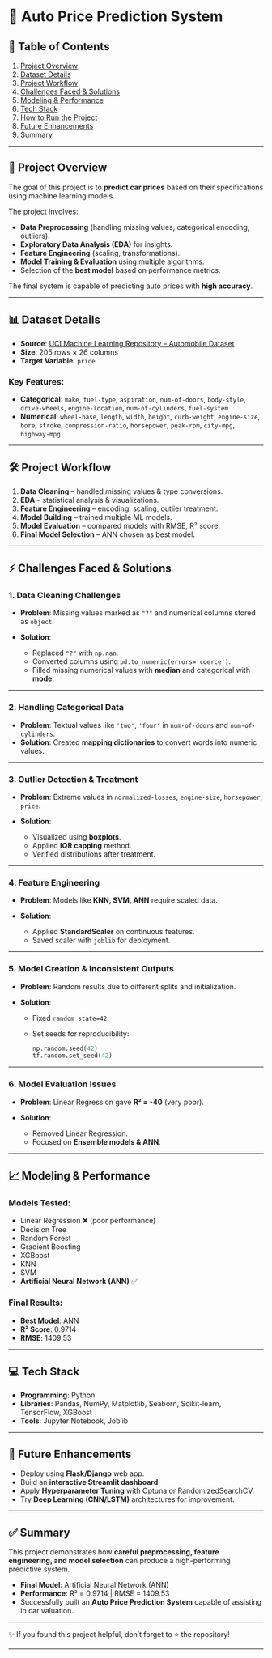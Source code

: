# 🚗 Auto Price Prediction System

## 📖 Table of Contents

1. [Project Overview](#-project-overview)
2. [Dataset Details](#-dataset-details)
3. [Project Workflow](#-project-workflow)
4. [Challenges Faced & Solutions](#-challenges-faced--solutions)
5. [Modeling & Performance](#-modeling--performance)
6. [Tech Stack](#-tech-stack)
7. [How to Run the Project](#-how-to-run-the-project)
8. [Future Enhancements](#-future-enhancements)
9. [Summary](#-summary)

---

## 📌 Project Overview

The goal of this project is to **predict car prices** based on their specifications using machine learning models.

The project involves:

* **Data Preprocessing** (handling missing values, categorical encoding, outliers).
* **Exploratory Data Analysis (EDA)** for insights.
* **Feature Engineering** (scaling, transformations).
* **Model Training & Evaluation** using multiple algorithms.
* Selection of the **best model** based on performance metrics.

The final system is capable of predicting auto prices with **high accuracy**.

---

## 📊 Dataset Details

* **Source**: [UCI Machine Learning Repository – Automobile Dataset](https://archive.ics.uci.edu/ml/datasets/Automobile)
* **Size**: 205 rows × 26 columns
* **Target Variable**: `price`

### Key Features:

* **Categorical**: `make`, `fuel-type`, `aspiration`, `num-of-doors`, `body-style`, `drive-wheels`, `engine-location`, `num-of-cylinders`, `fuel-system`
* **Numerical**: `wheel-base`, `length`, `width`, `height`, `curb-weight`, `engine-size`, `bore`, `stroke`, `compression-ratio`, `horsepower`, `peak-rpm`, `city-mpg`, `highway-mpg`

---

## 🛠️ Project Workflow

1. **Data Cleaning** – handled missing values & type conversions.
2. **EDA** – statistical analysis & visualizations.
3. **Feature Engineering** – encoding, scaling, outlier treatment.
4. **Model Building** – trained multiple ML models.
5. **Model Evaluation** – compared models with RMSE, R² score.
6. **Final Model Selection** – ANN chosen as best model.

---

## ⚡ Challenges Faced & Solutions

### 1. Data Cleaning Challenges

* **Problem**: Missing values marked as `"?"` and numerical columns stored as `object`.
* **Solution**:

  * Replaced `"?"` with `np.nan`.
  * Converted columns using `pd.to_numeric(errors='coerce')`.
  * Filled missing numerical values with **median** and categorical with **mode**.

---

### 2. Handling Categorical Data

* **Problem**: Textual values like `'two'`, `'four'` in `num-of-doors` and `num-of-cylinders`.
* **Solution**: Created **mapping dictionaries** to convert words into numeric values.

---

### 3. Outlier Detection & Treatment

* **Problem**: Extreme values in `normalized-losses`, `engine-size`, `horsepower`, `price`.
* **Solution**:

  * Visualized using **boxplots**.
  * Applied **IQR capping** method.
  * Verified distributions after treatment.

---

### 4. Feature Engineering

* **Problem**: Models like **KNN, SVM, ANN** require scaled data.
* **Solution**:

  * Applied **StandardScaler** on continuous features.
  * Saved scaler with `joblib` for deployment.

---

### 5. Model Creation & Inconsistent Outputs

* **Problem**: Random results due to different splits and initialization.
* **Solution**:

  * Fixed `random_state=42`.
  * Set seeds for reproducibility:

    ```python
    np.random.seed(42)
    tf.random.set_seed(42)
    ```

---

### 6. Model Evaluation Issues

* **Problem**: Linear Regression gave **R² = -40** (very poor).
* **Solution**:

  * Removed Linear Regression.
  * Focused on **Ensemble models & ANN**.

---

## 📈 Modeling & Performance

### Models Tested:

* Linear Regression ❌ (poor performance)
* Decision Tree
* Random Forest
* Gradient Boosting
* XGBoost
* KNN
* SVM
* **Artificial Neural Network (ANN)** ✅

### Final Results:

* **Best Model**: ANN
* **R² Score**: 0.9714
* **RMSE**: 1409.53

---

## 💻 Tech Stack

* **Programming**: Python
* **Libraries**: Pandas, NumPy, Matplotlib, Seaborn, Scikit-learn, TensorFlow, XGBoost
* **Tools**: Jupyter Notebook, Joblib

---


## 🚀 Future Enhancements

* Deploy using **Flask/Django** web app.
* Build an **interactive Streamlit dashboard**.
* Apply **Hyperparameter Tuning** with Optuna or RandomizedSearchCV.
* Try **Deep Learning (CNN/LSTM)** architectures for improvement.

---

## ✅ Summary

This project demonstrates how **careful preprocessing, feature engineering, and model selection** can produce a high-performing predictive system.

* **Final Model**: Artificial Neural Network (ANN)
* **Performance**: R² = 0.9714 | RMSE = 1409.53
* Successfully built an **Auto Price Prediction System** capable of assisting in car valuation.

---

✨ If you found this project helpful, don’t forget to ⭐ the repository!

---
